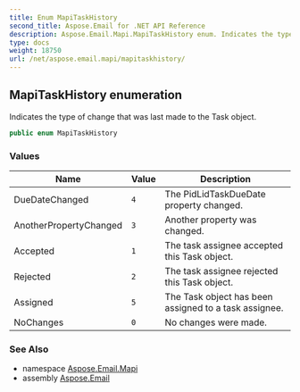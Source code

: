 ```yaml
---
title: Enum MapiTaskHistory
second_title: Aspose.Email for .NET API Reference
description: Aspose.Email.Mapi.MapiTaskHistory enum. Indicates the type of change that was last made to the Task object
type: docs
weight: 18750
url: /net/aspose.email.mapi/mapitaskhistory/
---
```

## MapiTaskHistory enumeration

Indicates the type of change that was last made to the Task object.

```csharp
public enum MapiTaskHistory
```

### Values

| Name | Value | Description |
| --- | --- | --- |
| DueDateChanged | `4` | The PidLidTaskDueDate property changed. |
| AnotherPropertyChanged | `3` | Another property was changed. |
| Accepted | `1` | The task assignee accepted this Task object. |
| Rejected | `2` | The task assignee rejected this Task object. |
| Assigned | `5` | The Task object has been assigned to a task assignee. |
| NoChanges | `0` | No changes were made. |

### See Also

* namespace [Aspose.Email.Mapi](../../aspose.email.mapi/)
* assembly [Aspose.Email](../../)


